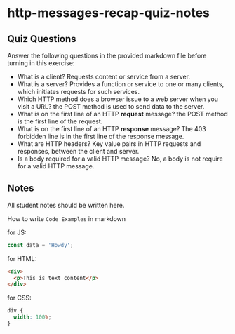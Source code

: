 # http-messages-recap-quiz-notes

## Quiz Questions

Answer the following questions in the provided markdown file before turning in this exercise:

- What is a client?
  Requests content or service from a server.
- What is a server?
  Provides a function or service to one or many clients, which initiates requests for such services.
- Which HTTP method does a browser issue to a web server when you visit a URL?
  the POST method is used to send data to the server.
- What is on the first line of an HTTP **request** message?
  the POST method is the first line of the request.
- What is on the first line of an HTTP **response** message?
  The 403 forbidden line is in the first line of the response message.
- What are HTTP headers?
  Key value pairs in HTTP requests and responses, between the client and server.
- Is a body required for a valid HTTP message?
  No, a body is not require for a valid HTTP message.

## Notes

All student notes should be written here.

How to write `Code Examples` in markdown

for JS:

```javascript
const data = 'Howdy';
```

for HTML:

```html
<div>
  <p>This is text content</p>
</div>
```

for CSS:

```css
div {
  width: 100%;
}
```
